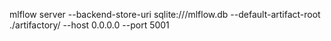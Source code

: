 mlflow server --backend-store-uri sqlite:///mlflow.db --default-artifact-root ./artifactory/ --host 0.0.0.0 --port 5001